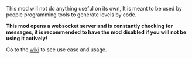 This mod will not do anything useful on its own,
It is meant to be used by people programming tools to generate levels by code.

**This mod opens a websocket server and is constantly checking for messages, it is recommended to have the mod disabled if you will not be using it actively!**

Go to the [wiki](https://github.com/iAndyHD3/WSLiveEditor/wiki) to see use case and usage.
